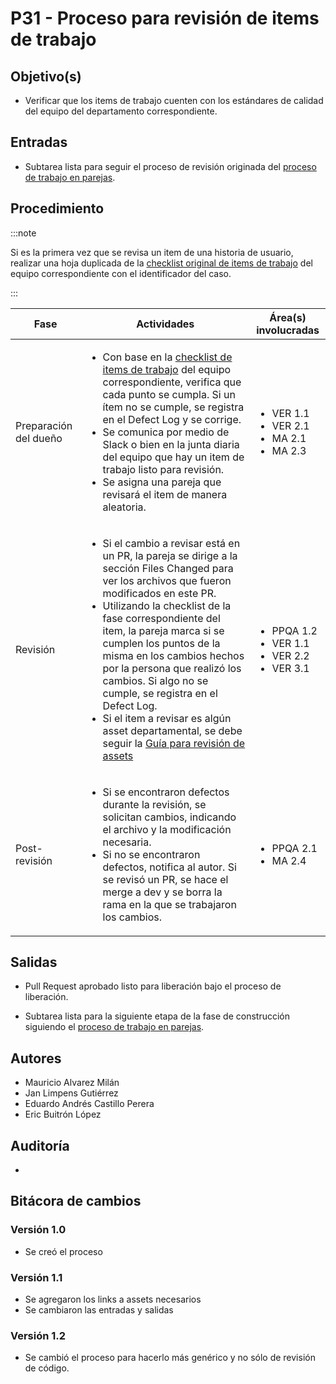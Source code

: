 
# P31 - Proceso para revisión de items de trabajo

## Objetivo(s)

- Verificar que los items de trabajo cuenten con los estándares de calidad del equipo del departamento correspondiente.

## Entradas

- Subtarea lista para seguir el proceso de revisión originada del [proceso de trabajo en parejas](P23-proceso-trabajo-parejas).

## Procedimiento

:::note

Si es la primera vez que se revisa un item de una historia de usuario, realizar una hoja duplicada de la <a href="../checklists/CH02-checklist-items-trabajo">checklist original de items de trabajo</a> del equipo correspondiente con el identificador del caso.

:::

<table>
  <thead>
    <th>Fase</th>
    <th>Actividades</th>
    <th>Área(s) involucradas</th>
  </thead>

  <tbody>
    <tr>
      <td>Preparación del dueño</td>
      <td>
        <ul align="left">
          <li>Con base en la <a href="../checklists/CH02-checklist-items-trabajo">checklist de items de trabajo</a> del equipo correspondiente,  verifica que cada punto se cumpla. Si un ítem no se cumple, se registra en el Defect Log y se corrige.</li>
          <li>Se comunica por medio de Slack o bien en la junta diaria del equipo que hay un item de trabajo listo para revisión.</li>
          <li>Se asigna una pareja que revisará el item de manera aleatoria.</li>
        </ul>
      </td>
      <td>
        <ul>
          <li>VER 1.1</li>
          <li>VER 2.1</li>
          <li>MA 2.1</li>
          <li>MA 2.3</li>
        </ul>
      </td>
    </tr>
    <tr>
      <td>Revisión</td>
      <td>
        <ul align="left">
          <li>Si el cambio a revisar está en un PR, la pareja se dirige a la sección Files Changed para ver los archivos que fueron modificados en este PR.</li>
          <li>Utilizando la checklist de la fase correspondiente del item, la pareja marca si se cumplen los puntos de la misma en los cambios hechos por la persona que realizó los cambios. Si algo no se cumple, se registra en el Defect Log.</li>
          <li>Si el item a revisar es algún asset departamental, se debe seguir la <a href="../guias/G03-guia-revision-assets">Guía para revisión de assets</a></li>
        </ul>
      </td>
      <td>
        <ul>
          <li>PPQA 1.2</li>
          <li>VER 1.1</li>
          <li>VER 2.2</li>
          <li>VER 3.1</li>
        </ul>
      </td>
    </tr>
    <tr>
      <td>Post-revisión</td>
      <td>
        <ul align="left">
          <li>Si se encontraron defectos durante la revisión, se solicitan cambios, indicando el archivo y la modificación necesaria.</li>
          <li>Si no se encontraron defectos, notifica al autor. Si se revisó un PR, se hace el merge a dev y se borra la rama en la que se trabajaron los cambios.</li>
        </ul>
      </td>
      <td>
        <ul>
          <li>PPQA 2.1</li>
          <li>MA 2.4</li>
        </ul>
      </td>
    </tr>
  </tbody>
</table>

## Salidas

- Pull Request aprobado listo para liberación bajo el proceso de liberación.

- Subtarea lista para la siguiente etapa de la fase de construcción siguiendo el [proceso de trabajo en parejas](P23-proceso-trabajo-parejas).

## Autores

- Mauricio Alvarez Milán
- Jan Limpens Gutiérrez
- Eduardo Andrés Castillo Perera
- Eric Buitrón López

## Auditoría

- 

## Bitácora de cambios

### Versión 1.0

- Se creó el proceso

### Versión 1.1

- Se agregaron los links a assets necesarios
- Se cambiaron las entradas y salidas

### Versión 1.2

- Se cambió el proceso para hacerlo más genérico y no sólo de revisión de código.

